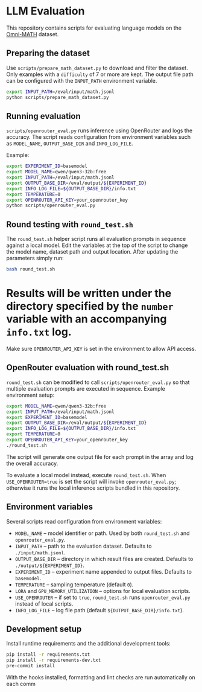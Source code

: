 # LLM Evaluation

This repository contains scripts for evaluating language models on the [Omni-MATH](https://huggingface.co/datasets/KbsdJames/Omni-MATH) dataset.

## Preparing the dataset

Use `scripts/prepare_math_dataset.py` to download and filter the dataset. Only examples with a `difficulty` of 7 or more are kept. The output file path can be configured with the `INPUT_PATH` environment variable.

```bash
export INPUT_PATH=/eval/input/math.jsonl
python scripts/prepare_math_dataset.py
```

## Running evaluation

`scripts/openrouter_eval.py` runs inference using OpenRouter and logs the accuracy. The script reads configuration from environment variables such as `MODEL_NAME`, `OUTPUT_BASE_DIR` and `INFO_LOG_FILE`.

Example:

```bash
export EXPERIMENT_ID=basemodel
export MODEL_NAME=qwen/qwen3-32b:free
export INPUT_PATH=/eval/input/math.jsonl
export OUTPUT_BASE_DIR=/eval/output/${EXPERIMENT_ID}
export INFO_LOG_FILE=${OUTPUT_BASE_DIR}/info.txt
export TEMPERATURE=0
export OPENROUTER_API_KEY=your_openrouter_key
python scripts/openrouter_eval.py
```


## Round testing with `round_test.sh`

The `round_test.sh` helper script runs all evaluation prompts in sequence
against a local model. Edit the variables at the top of the script to
change the model name, dataset path and output location. After updating
the parameters simply run:

```bash
bash round_test.sh
```

Results will be written under the directory specified by the `number`
variable with an accompanying `info.txt` log.
=======
Make sure `OPENROUTER_API_KEY` is set in the environment to allow API access.


## OpenRouter evaluation with round_test.sh

`round_test.sh` can be modified to call `scripts/openrouter_eval.py` so that multiple evaluation prompts are executed in sequence. Example environment setup:

```bash
export MODEL_NAME=qwen/qwen3-32b:free
export INPUT_PATH=/eval/input/math.jsonl
export EXPERIMENT_ID=basemodel
export OUTPUT_BASE_DIR=/eval/output/${EXPERIMENT_ID}
export INFO_LOG_FILE=${OUTPUT_BASE_DIR}/info.txt
export TEMPERATURE=0
export OPENROUTER_API_KEY=your_openrouter_key
./round_test.sh
```

The script will generate one output file for each prompt in the array and log the overall accuracy.

To evaluate a local model instead, execute `round_test.sh`. When `USE_OPENROUTER=true` is set the script will invoke `openrouter_eval.py`; otherwise it runs the local inference scripts bundled in this repository.

## Environment variables

Several scripts read configuration from environment variables:

- `MODEL_NAME` – model identifier or path. Used by both `round_test.sh` and `openrouter_eval.py`.
- `INPUT_PATH` – path to the evaluation dataset. Defaults to `./input/math.jsonl`.
- `OUTPUT_BASE_DIR` – directory in which result files are created. Defaults to `./output/${EXPERIMENT_ID}`.
- `EXPERIMENT_ID` – experiment name appended to output files. Defaults to `basemodel`.
- `TEMPERATURE` – sampling temperature (default `0`).
- `LORA` and `GPU_MEMORY_UTILIZATION` – options for local evaluation scripts.
- `USE_OPENROUTER` – if set to `true`, `round_test.sh` runs `openrouter_eval.py` instead of local scripts.
- `INFO_LOG_FILE` – log file path (default `${OUTPUT_BASE_DIR}/info.txt`).
## Development setup

Install runtime requirements and the additional development tools:

```bash
pip install -r requirements.txt
pip install -r requirements-dev.txt
pre-commit install
```

With the hooks installed, formatting and lint checks are run automatically on
each comm
